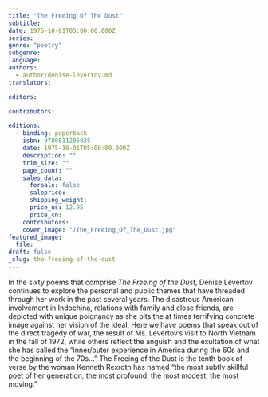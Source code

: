 ```yaml
---
title: "The Freeing Of The Dust"
subtitle:
date: 1975-10-01T05:00:00.000Z
series:
genre: "poetry"
subgenre:
language:
authors:
  - author/denise-levertov.md
translators:

editors:

contributors:

editions:
  - binding: paperback
    isbn: 9780811205825
    date: 1975-10-01T05:00:00.000Z
    description: ""
    trim_size: ""
    page_count: ""
    sales_data:
      forsale: false
      saleprice:
      shipping_weight:
      price_us: 12.95
      price_cn:
    contributors:
    cover_image: "/The_Freeing_Of_The_Dust.jpg"
featured_image:
  file:
draft: false
_slug: the-freeing-of-the-dust
---
```


In the sixty poems that comprise _The Freeing of the Dust_, Denise Levertov continues to explore the personal and public themes that have threaded through her work in the past several years. The disastrous American involvement in Indochina, relations with family and close friends, are depicted with unique poignancy as she pits the at times terrifying concrete image against her vision of the ideal. Here we have poems that speak out of the direct tragedy of war, the result of Ms. Levertov’s visit to North Vietnam in the fall of 1972, while others reflect the anguish and the exultation of what she has called the “inner/outer experience in America during the 60s and the beginning of the 70s…” The Freeing of the Dust is the tenth book of verse by the woman Kenneth Rexroth has named “the most subtly skillful poet of her generation, the most profound, the most modest, the most moving.”

